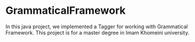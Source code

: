 # GrammaticalFramework
In this java project, we implemented a Tagger for working with Grammatical Framework. This project is for a master degree in Imam Khomeini university. 
